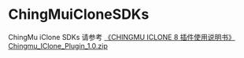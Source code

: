 # ChingMuiCloneSDKs
ChingMu iClone SDKs
请参考 [《CHINGMU ICLONE 8 插件使用说明书》]([https://github.com/ChingMuVisionTech/ChingMuiCloneSDKs/blob/main/CHINGMU%20ICLONE%208%20%E6%8F%92%E4%BB%B6%E4%BD%BF%E7%94%A8%E8%AF%B4%E6%98%8E%E4%B9%A6.pdf](https://github.com/ChingMuVisionTech/ChingMuiCloneSDKs/blob/main/CHINGMU%20ICLONE%208%20%E6%8F%92%E4%BB%B6%E4%BD%BF%E7%94%A8%E8%AF%B4%E6%98%8E%E4%B9%A6.pdf)https://github.com/ChingMuVisionTech/ChingMuiCloneSDKs/blob/main/CHINGMU%20ICLONE%208%20%E6%8F%92%E4%BB%B6%E4%BD%BF%E7%94%A8%E8%AF%B4%E6%98%8E%E4%B9%A6.pdf)
[Chingmu_IClone_Plugin_1.0.zip](https://github.com/ChingMuVisionTech/ChingMuiCloneSDKs/releases/tag/1.0)

